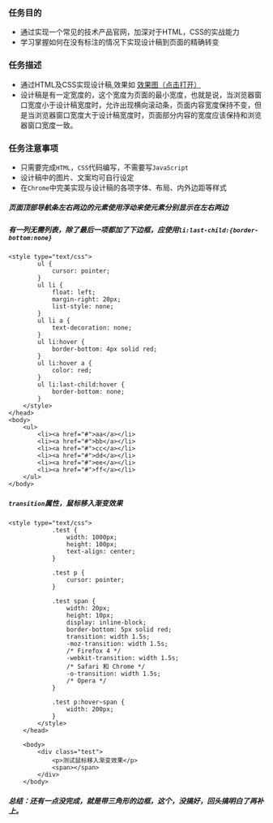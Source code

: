 ### 任务目的
- 通过实现一个常见的技术产品官网，加深对于HTML，CSS的实战能力
- 学习掌握如何在没有标注的情况下实现设计稿到页面的精确转变
### 任务描述
- 通过HTML及CSS实现设计稿,效果如 [效果图（点击打开）](http://7xrp04.com1.z0.glb.clouddn.com/task_1_7_2.jpg)
- 设计稿是有一定宽度的，这个宽度为页面的最小宽度，也就是说，当浏览器窗口宽度小于设计稿宽度时，允许出现横向滚动条，页面内容宽度保持不变，但是当浏览器窗口宽度大于设计稿宽度时，页面部分内容的宽度应该保持和浏览器窗口宽度一致。
### 任务注意事项
- 只需要完成```HTML```，```CSS```代码编写，不需要写```JavaScript```
- 设计稿中的图片、文案均可自行设定
- 在```Chrome```中完美实现与设计稿的各项字体、布局、内外边距等样式



##### 页面顶部导航条左右两边的元素使用浮动来使元素分别显示在左右两边
##### 有一列无需列表，除了最后一项都加了下边框，应使用```li:last-child:{border-bottom:none}```
```
<style type="text/css">
		ul {
			cursor: pointer;
		}
		ul li {
			float: left;
			margin-right: 20px;
			list-style: none;
		}
		ul li a {
			text-decoration: none;
		}
		ul li:hover {
			border-bottom: 4px solid red;
		}
		ul li:hover a {
			color: red;
		}
		ul li:last-child:hover {
			border-bottom: none;
		}
	</style>
</head>
<body>
	<ul>
		<li><a href="#">aa</a></li>
		<li><a href="#">bb</a></li>
		<li><a href="#">cc</a></li>
		<li><a href="#">dd</a></li>
		<li><a href="#">ee</a></li>
		<li><a href="#">ff</a></li>
	</ul>
</body>
```
##### ```transition```属性，鼠标移入渐变效果
```
<style type="text/css">
			.test {
				width: 1000px;
				height: 100px;
				text-align: center;
			}
			
			.test p {
				cursor: pointer;
			}
			
			.test span {
				width: 20px;
				height: 10px;
				display: inline-block;
				border-bottom: 5px solid red;
				transition: width 1.5s;
				-moz-transition: width 1.5s;
				/* Firefox 4 */
				-webkit-transition: width 1.5s;
				/* Safari 和 Chrome */
				-o-transition: width 1.5s;
				/* Opera */
			}
			
			.test p:hover~span {
				width: 200px;
			}
		</style>
	</head>

	<body>
		<div class="test">
			<p>测试鼠标移入渐变效果</p>
			<span></span>
		</div>
	</body>
```
##### 总结：还有一点没完成，就是带三角形的边框，这个，没搞好，回头搞明白了再补上。
